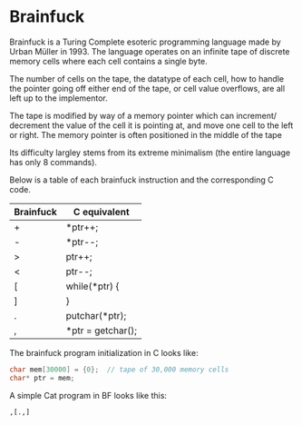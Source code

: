 # Brainfuck

Brainfuck is a Turing Complete esoteric programming language made by Urban Müller in 1993. The language operates on an infinite tape of discrete memory cells where each cell contains a single byte. 

The number of cells on the tape, the datatype of each cell, how to handle the pointer going off either end of the tape, or cell value overflows, are all left up to the implementor. 

The tape is modified by way of a memory pointer which can increment/ decrement the value of the cell it is pointing at, and move one cell to the left or right. The memory pointer is often positioned in the middle of the tape 

Its difficulty largley stems from its extreme minimalism (the entire language has only 8 commands). 

Below is a table of each brainfuck instruction and the corresponding C code.

| Brainfuck | C equivalent      |
|-----------|-------------------|
|   +       |     *ptr++;       |
|   -       |     *ptr--;       |
|   >       |      ptr++;       |
|   <       |      ptr--;       |
|   [       |while(*ptr) {      |
|   ]       |            }      |
|   .       |putchar(*ptr);     |
|   ,       |*ptr = getchar();  |

The brainfuck program initialization in C looks like:

```c
char mem[30000] = {0};  // tape of 30,000 memory cells 
char* ptr = mem;        
```

A simple Cat program in BF looks like this:

```brainfuck
,[.,]
```